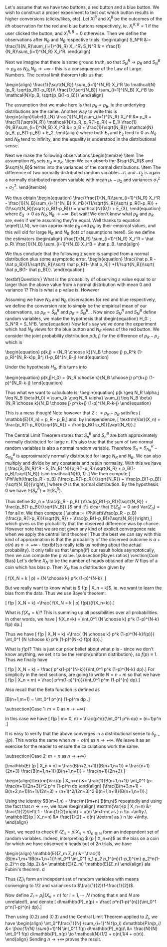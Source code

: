 Let's assume that we have two buttons, a red button and a blue button. We wish to construct a proper experiment to test out which button results in higher conversions (clicks/likes, etc). Let $X_i^R$ and $X_i^B$ be the outcomes
of the $ith$ observation for the red and blue buttons respectively, ie. $X_i^{R,B} = 1$ if the user clicked the button, and $X_i^{R,B} = 0$ otherwise.  Then we define the observations after $N_R$ and $N_B$ respective trials:
\begin{align}
S_N^R &:= \frac{1}{N_R}\sum_{i=1}^{N_R} X_i^R\\
S_N^R &:= \frac{1}{N_R}\sum_{i=1}^{N_R} X_i^R.
\end{align}

Next we imagine that there is some ground truth, so that $S_N^R \to p_R$ and $S_N^B \to p_B$ as $N_R,N_B \to +\infty$ - this is a consequence of the Law of Large Numbers. The central limit theorem tells us that

\begin{align}
\frac{1}{\sqrt{N_R}} \sum_{i=1}^{N_R} X_i^R \to \mathcal{N}(p_R, \sqrt{p_R(1-p_R)})\\
\frac{1}{\sqrt{N_B}} \sum_{i=1}^{N_B} X_i^B \to \mathcal{N}(p_B, \sqrt{p_B(1-p_B)})
\end{align}

The assumption that we make here is that $p_R = p_B$, ie the underlying distributions are the same. Another way to write this is 
\begin{align}\label{LLN}
\frac{1}{N_R}\sum_{i=1}^{N_R} X_i^R &= p_R + \frac{1}{\sqrt{N_R}} \mathcal{N}(p_R, p_R(1-p_R)) + E_1\\
\frac{1}{N_B}\sum_{i=1}^{N_B} X_i^B &= p_B + \frac{1}{\sqrt{N_B}} \mathcal{N}(p_B, p_B(1-p_B)) + E_2,
\end{align}
where both $E_1$ and $E_2$ tend to $0$ as $N_R$ and $N_B$ tend to infinity, and the equality is understood in the distributional sense. 

Next we make the following observations
\begin{itemize}
\item The assumption $H_0$ sets $p_B = p_R$. 
\item We can absorb the $\sqrt{N_R}$ and $\sqrt{N_B}$ terms into the variances of the normal distributions. 
\item The difference of two normally distributed random variables $\mathcal{N}_1$ and $\mathcal{N}_2$ is again a normally distributed random variable with mean $\mu_1 - \mu_2$ and variances $\sigma_1^2 + \sigma_2^2$. 
\end{itemize}

We thus obtain
\begin{equation}
\frac{\frac{1}{N_R}\sum_{i=1}^{N_R} X_i^R - \frac{1}{N_B}\sum_{i=1}^{N_B} X_i^B }{(1/\sqrt{N_R})\sqrt{ p_R(1-p_R)} +(1/\sqrt{N_B})\sqrt{ p_B(1-p_B)}} = \mathcal{N}(0,1) + E_{3},
\end{equation}
where $E_3 \to 0$ as $N_R, N_B \to +\infty$.   But wait! We don't know what $p_B$ and $p_R$ are, even if we're assuming they're equal. Well thanks to equation \eqref{LLN}, we can approximate $p_B$ and $p_R$ by their empircal
values, and this will old for large $N_R$ and $N_B$ (lots of assumptions here!). So we define the estimators
\begin{align}
\frac{1}{N_R} \sum_{i=1}^{N_R} X_i^R  = \hat p_R\\
\frac{1}{N_B} \sum_{i=1}^{N_B} X_i^B = \hat p_B.
\end{align}

We thus conclude that the following z score is sampled from a normal distribution plus some asymptotic error. 
\begin{equation}
\frac{\hat p_R - \hat p_B}{(1/\sqrt{N_R})\sqrt{ \hat p_R(1- \hat p_R)} +(1/\sqrt{N_B})\sqrt{ \hat p_B(1- \hat p_B)}}.
\end{equation}

\textbf{Question:} What is the probability of observing a value equal to or larger than the above value from a normal distribution with mean 0 and variance 1? This is what a p value is. However




Assuming we have $N_R$ and $N_B$ observations for red and blue respectively, we define the conversion rate to simply be the empirical mean of our observations, so $p_R = \hat S_N^R$ and $p_B = \hat S_N^B$. 
. Now since $S_N^R$ and $S_N^B$ define random variables, we make the hypothesis that 
\begin{equation}
H_0: \; S_N^R = S_N^B.
\end{equation}
Now let's say we've done the experiment which had $N_B$ views for the blue button and $N_R$ views of the red button. We consider the joint probability distribution $p(k,j)$ for the difference of $p_R - p_J$ which is

\begin{equation}
p(k,j) = {N_R \choose k}{N_B \choose j} p_R^k (1-p_R)^{N_R-k}p_B^j (1-p_B)^{N_B-j}
\end{equation}

Under the hypothesis $H_0$, this turns into 

\begin{equation}
p(k,j|H_0) = {N_R \choose k}{N_B \choose j} p^{k+j} (1-p)^{N_R-k-j}
\end{equation}

Thus what we want to calculuate is:
\begin{equation}
p(k \geq N_R \alpha,j \leq N_B \beta|H_0) = \sum_{k \geq N_R \alpha} \sum_{j \leq N_B \beta} {N_R \choose k}{N_B \choose j} p^{k+j} (1-p)^{N_R-k-j}
\end{equation}

This is a mess though! Note however that $Z : = p_R - p_B$ satisfies
\[ \mathbb{E}(X_n) = p_R - p_B,\]
and, by independence, 
\[ \textrm{Var}(X_n) = \frac{p_R(1-p_R)}{\sqrt{N_R}} + \frac{p_B(1-p_B)}{\sqrt{N_B}}.\]

The Central Limit Theorem states that $S_n^R$  and $S_n^B$ are both approximately normally distributed for large $n$. It's also true that the sum of two normal random variables is also a normal random variable. Therefore $S_n=S_{N_R}^R - S_{N_B}^B$
is approximately normally distributed for large $N_R$ and $N_B$. We can also multiply and divide by any constants and retain normality. With this we have
\[ \frac{S_{N_R}^R - S_{N_B}^N}{p_R(1-p_R)/\sqrt{N_R} + p_B(1-p_B)/\sqrt{N_B}} \sim \mathcal{N}(0, 1) .\]
We then compute
\[ \Phi\left(\frac{p_R - p_B} {\frac{p_R(1-p_R)}{\sqrt{N_R}} + \frac{p_B(1-p_B)}{\sqrt{N_B}}}\right),\]
where $\Phi$ is the normal distribution. 
 By the hypothesis $0$ we have $\mathbb{E}(S_n^R) = \mathbb{E}(S_n^B)$. 

Thus define $z_n = \frac{p_R - p_B} {\frac{p_R(1-p_R)}{\sqrt{N_R}} + \frac{p_B(1-p_B)}{\sqrt{N_B}}.}$ and it's clear that $\mathbb{E}(Z_n) = 0$ and $\textrm{Var}(Z_n) = 1$ for all $n$. 
We then compute
\[ \alpha := \Phi\left(\frac{p_R - p_B} {\frac{p_R(1-p_R)}{\sqrt{N_R}} + \frac{p_B(1-p_B)}{\sqrt{N_B}}}\right),\]
which gives us the probability that the observed difference was by chance. However note that we are not given any kind of explicit convergence rate when we apply the central limit theorem! Thus the best we can say with this
kind of approximation is that the probability of the observed outcome is $\alpha + o(n)$ as $n \to +\infty$ - \textbf{so really tells us nothing about the actual probability}. It only tells us that \emph{if} our result holds asymptotically, then
we can compute the p value. 
\subsection{Bayes ratios}
\section{Coin Bias}
Let's define $X_{N}$ to be the number of heads obtained after $N$ flips of a coin which has bias $p$. Then $X_N$ has a distribution given by

\[ f(X_N = k | p)  = {N \choose k} p^k (1-p)^{N-k} .\]

But we really want to know what is $ f(p | X_n = k)$, ie. we want to learn the bias from the data. Thus we use Baye's theorem:

\[ f(p | X_N = k) =\frac{ f(X_N = k | p) f(p)}{f(X_n=k)}.\]

What is $f(X_n=k)$? This is summing up all possibilities over all probabilities. In other words, we have
\[ f(X_n=k) = \int_0^1 {N \choose k} p^k (1-p)^{N-k} f(p) dp.\]

Thus we have 
\[ f(p | X_N = k) =\frac{  {N \choose k} p^k (1-p)^{N-k}f(p)}{ \int_0^1 {N \choose k} p^k (1-p)^{N-k} f(p) dp}.\]

What is $f(p)$? This is just our prior belief about what $p$ is - since we don't know anything, we set it to be the \emph{uniform distribution}, so $f(p) \equiv 1$. Thus we finally have

\[ f(p | X_N = k) = \frac{ p^k(1-p)^{N-k}}{\int_0^1 p^k (1-p)^{N-k} dp}.\]
For simplicity in the next sections, are going to write $N = n + m$ so that we have
\[ f(p | X_n = m) = \frac{ p^m(1-p)^{n}}{\int_0^1 p^m (1-p)^{n} dp}.\]

Also recall that the Beta function is defined as 

\[B(n+1,m+1) = \int_0^1 p^{n} (1-p)^m dp .\]

\subsection{Case 1: $m = 0$ as  $n \to +\infty$}

In this case we have
\[ f(p | m= 0, n) = \frac{p^n}{\int_0^1 p^n dp} = (n+1)p^n .\]

It is easy to verify that the above converges in a distributional sense to $\delta_{p=1}(p)$. 
This works the same when $m = o(n)$ as $n \to +\infty$. We leave it as an exercise for the reader to ensure the calculations work the same. 

\subsection{Case 2: $m = n$ as  $n \to +\infty$}

\[\mathbb{E} (p | X_n = n) = \frac{B(n+2,n+1)}{B(n+1,n+1)} = \frac{n+1}{2n+3} \frac{B(n+1,n+1)}{B(n+1,n+1)} = \frac{n+1}{2n+3}.\]

\begin{align}\textrm{Var}(p | X_n=n) &= \frac{1}{B(n+1,n+1)} \int_0^1 (p- \frac{n+1}{2n+3})^2 p^n (1-p)^n dp
\end{align}
\[\frac{B(n+3,n+1) - B(n+2,n+1)(n+1)/(2n+3) + (n+1)^2/(2n+3)^2 B(n+1,n+1)}{B(n+1,n+1)}.\]

Using the identity $B(m+1,n) = \frac{m}{m+n} B(m,n)$ repeatedly and using the fact that $n \to + \infty$, we have 
\begin{align} \textrm{Var}(p | X_n=n) &= \frac{1}{2}\left( 1 - \frac{1}{2}\right) + o(n) \textrm{ as } n \to +\infty.\\
\mathbb{E}(p | X_n=n) &=  \frac{1}{2} +  o(n) \textrm{ as } n \to +\infty.
\end{align}

Next, we need to check if $\{Z_n = p | X_n=n\}_{n \in \mathbb{N}}$  form an independent set of random variables. Indeed, interpreting $ \{p | X_n=n\}$ as the bias on a coin for which we have observed $n$ heads out of $2n$ trials, we have

\begin{align} \mathbb{E}(Z_m Z_n) &= \frac{1}{B(m+1,m+1)B(n+1,n+1)}\int_0^1 \int_0^1 p_1 p_2 p_1^{m}(1-p_1)^{m} p_2^n(1-p_2)^n dp_1dp_2\\
&= \mathbb{E}(Z_m) \mathbb{E}(Z_n)
 \end{align}
ala Fubini's theorem. d

Thus $\{Z_i\}_{i}$ form an indepdent set of random variables with means converging to $1/2$ and variances to $\frac{1}{2}(1-\frac{1}{2})$. 


 
Now define $Z_i = p_i |( X_n = n)$ for $i = 1, \cdots, N$ (noting that $n$ and $N$ are unrelated!), and denote
\[ d\mathbb{P}_n(p) =  \frac{ p^n(1-p)^{n}}{\int_0^1 p^n(1-p)^{n} dp}.\]

Then using (0.2) and (0.3) and the Central Limit Theorem applied to $Z_i$, we have 
\begin{align}
\int_0^1\frac{1}{N} \sum_{i=1}^N  f(p_i) d\mathbb{P}_n(p_i) &=  \frac{1}{N} \sum_{i=1}^N \int_0^1 f(p) d\mathbb{P}_n(p)\\
&= \frac{N}{N} \int_0^1 f(p) d\mathbb{P}_n(p) \to \mathcal{N}(1/2 + o(n),1/4 + o(n)).
\end{align}
Sending $n \to +\infty$ proves the result. 

